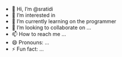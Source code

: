 - 👋 Hi, I’m @sratidi
- 👀 I’m interested in 
- 🌱 I’m currently learning on the programmer
- 💞️ I’m looking to collaborate on ...
- 📫 How to reach me ...
- 😄 Pronouns: ...
- ⚡ Fun fact: ...

<!---
sratidi/sratidi is a ✨ special ✨ repository because its `README.md` (this file) appears on your GitHub profile.
You can click the Preview link to take a look at your changes.
--->
